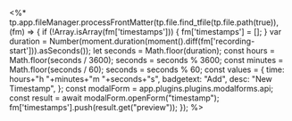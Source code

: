 <%*
tp.app.fileManager.processFrontMatter(tp.file.find_tfile(tp.file.path(true)), (fm) => {
	if (!Array.isArray(fm['timestamps'])) {
	    fm['timestamps'] = [];
	}
	var duration = Number(moment.duration(moment().diff(fm['recording-start'])).asSeconds());
	let seconds = Math.floor(duration);
	const hours = Math.floor(seconds / 3600);
	seconds = seconds % 3600;
	const minutes = Math.floor(seconds / 60);
	seconds = seconds % 60;
	const values = {
	    time: hours+"h "+minutes+"m "+seconds+"s",
	    badgetext: "Add",
	    desc: "New Timestamp",
	};
	const modalForm = app.plugins.plugins.modalforms.api;
	const result = await modalForm.openForm("timestamp");
	fm['timestamps'].push(result.get("preview"));
});
%>